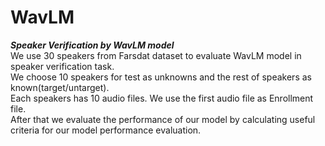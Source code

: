 # WavLM
***Speaker Verification by WavLM model***<br/>
We use 30 speakers from Farsdat dataset to evaluate WavLM model in speaker verification task. <br/>
We choose 10 speakers for test as unknowns and the rest of speakers as known(target/untarget). <br/>Each speakers has 10 audio files.
We use the first audio file as Enrollment file.<br/>
After that we evaluate the performance of our model by calculating useful criteria for our model performance evaluation.
